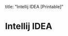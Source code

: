 <frontmatter>
title: "Intellij IDEA [Printable]"
</frontmatter>

<include src="navbar.md" boilerplate />

<link rel="stylesheet" href="{{baseUrl}}/css/textbook.css">

<div class="website-content">

<div id="main">

# Intellij IDEA

<include src="projectSetup/unit-inParent-asFlat-print.md" boilerplate />
<include src="codeNavigation/unit-inParent-asFlat-print.md" boilerplate />
<include src="productivityShortcuts/unit-inParent-asFlat-print.md" boilerplate />
<include src="debuggingBasic/unit-inParent-asFlat-print.md" boilerplate />
<include src="refactoring/unit-inParent-asFlat-print.md" boilerplate />

</div>

</div>
